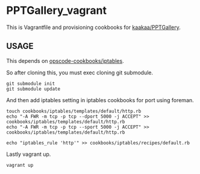 PPTGallery_vagrant
==================

This is Vagrantfile and provisioning cookbooks for [kaakaa/PPTGallery](https://github.com/kaakaa/PPTGallery "kaakaa/PPTGallery").

USAGE
-----

This depends on [opscode-cookbooks/iptables](https://github.com/opscode-cookbooks/iptables "opscode-cookbooks/iptables").

So after cloning this, you must exec cloning git submodule.

```
git submodule init
git submodule update
```

And then add iptables setting in iptables cookbooks for port using foreman.

```
touch cookbooks/iptables/templates/default/http.rb
echo "-A FWR -m tcp -p tcp --dport 5000 -j ACCEPT" >> cookbooks/iptables/templates/default/http.rb
echo "-A FWR -m tcp -p tcp --sport 5000 -j ACCEPT" >> cookbooks/iptables/templates/default/http.rb

echo "iptables_rule 'http'" >> cookbooks/iptables/recipes/default.rb 
```

Lastly vagrant up.
```
vagrant up
```
